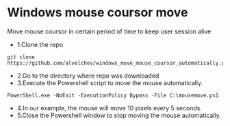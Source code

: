 # Windows mouse coursor move
Move mouse coursor in certain period of time to keep user session alive

- 1.Clone the repo
```
git clone https://github.com/alvelchev/windows_move_mouse_coursor_automatically.git
```
- 2.Go to the directory where repo was downloaded
- 3.Execute the Powershell script to move the mouse automatically.
```
PowerShell.exe -NoExit -ExecutionPolicy Bypass -File C:\mousemove.ps1
```
- 4.In our example, the mouse will move 10 pixels every 5 seconds.
- 5.Close the Powershell window to stop moving the mouse automatically.
